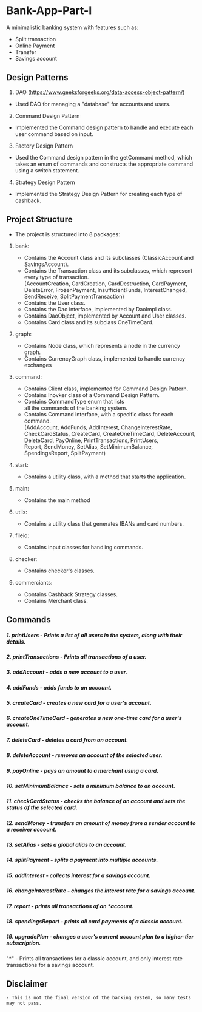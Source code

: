 # Bank-App-Part-I

A minimalistic banking system with features such as:

* Split transaction  
* Online Payment  
* Transfer  
* Savings account  

## Design Patterns
1) DAO (https://www.geeksforgeeks.org/data-access-object-pattern/)  

- Used DAO for managing a "database" for accounts and users.

2) Command Design Pattern
 - Implemented the Command design pattern to 
handle and execute each user command based on input.
 
3) Factory Design Pattern
- Used the Command design pattern in the getCommand method, 
which takes an enum of commands and
constructs the appropriate command using a switch statement.

4) Strategy Design Pattern
- Implemented the Strategy Design Pattern for creating each type of cashback.

## Project Structure
- The project is structured into 8 packages:
1) bank:
    - Contains the Account class and its subclasses (ClassicAccount
   and SavingsAccount).
    - Contains the Transaction class and its subclasses, 
   which represent every type of transaction.  
      (AccountCreation, CardCreation, CardDestruction, CardPayment,  
   DeleteError, FrozenPayment, InsufficientFunds, InterestChanged,  
   SendReceive, SplitPaymentTransaction)
    - Contains the User class.
    - Contains the Dao interface, implemented by DaoImpl class.
    - Contains DaoObject, implemented by Account and User classes.
    - Contains Card class and its subclass OneTimeCard.
2) graph:
    - Contains Node class, which represents a node in the currency graph.
    - Contains CurrencyGraph class, implemented to handle currency exchanges
3) command:
    - Contains Client class, implemented for Command Design Pattern.
    - Contains Inovker class of a Command Design Pattern.
    - Contains CommandType enum that lists  
   all the commands of the banking system.
    - Contains Command interface, with a specific class for each command.  
      (AddAccount, AddFunds, AddInterest, ChangeInterestRate,  
   CheckCardStatus, CreateCard, CreateOneTimeCard, DeleteAccount, 
   DeleteCard, PayOnline, PrintTransactions, PrintUsers,  
   Report, SendMoney, SetAlias, SetMinimumBalance,  
   SpendingsReport, SplitPayment)
4) start:
   - Contains a utility class, with a method that starts the application.
5) main:
    - Contains the main method
6) utils:
    - Contains a utility class that generates IBANs and card numbers.
7) fileio:
    - Contains input classes for handling commands.
8) checker:
    - Contains checker's classes.

9) commerciants:
	- Contains Cashback Strategy classes.
	- Contains Merchant class.
## Commands

##### 1. printUsers - Prints a list of all users in the system, along with their details.
##### 2. printTransactions - Prints all transactions of a user.
##### 3. addAccount - adds a new account to a user.
##### 4. addFunds - adds funds to an account.
##### 5. createCard - creates a new card for a user's account.
##### 6. createOneTimeCard - generates a new one-time card for a user's account.
##### 7. deleteCard - deletes a card from an account.
##### 8. deleteAccount - removes an account of the selected user.
##### 9. payOnline - pays an amount to a merchant using a card.
##### 10. setMinimumBalance - sets a minimum balance to an account.
##### 11. checkCardStatus - checks the balance of an account and sets the status of the selected card.
##### 12. sendMoney - transfers an amount of money from a sender account to a receiver account.
##### 13. setAlias - sets a global alias to an account.
##### 14. splitPayment - splits a payment into multiple accounts.
##### 15. addInterest - collects interest for a savings account.
##### 16. changeInterestRate - changes the interest rate for a savings account.
##### 17. report - prints all transactions of an *account.
##### 18. spendingsReport - prints all card payments of a classic account.
##### 19. upgradePlan - changes a user's current account plan to a higher-tier subscription. 

"*" - Prints all transactions for a classic account, and only interest rate transactions for a savings account.
## Disclaimer
	- This is not the final version of the banking system, so many tests may not pass.

